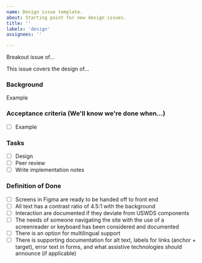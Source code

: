 ```yaml
---
name: Design issue template.
about: Starting point for new design issues.
title: ''
labels: 'design'
assignees: ''

---
```


Breakout issue of...

This issue covers the design of...

### Background

Example

### Acceptance criteria (We'll know we're done when...)

- [ ] Example
  
### Tasks

- [ ] Design
- [ ] Peer review
- [ ] Write implementation notes

### Definition of Done

- [ ] Screens in Figma are ready to be handed off to front end
- [ ] All text has a contrast ratio of 4.5:1 with the background
- [ ] Interaction are documented if they deviate from USWDS components
- [ ] The needs of someone navigating the site with the use of a screenreader or keyboard has been considered and documented
- [ ] There is an option for multilingual support
- [ ] There is supporting documentation for alt text, labels for links (anchor + target), error text in forms, and what assistive technologies should announce (if applicable)
